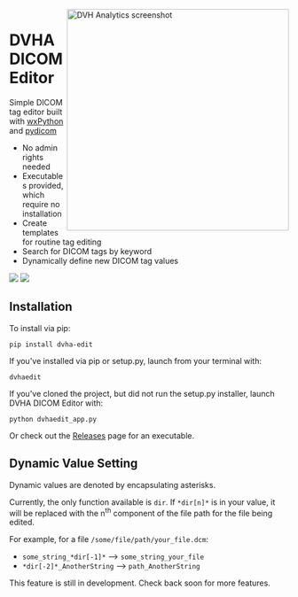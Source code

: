 <img src='https://user-images.githubusercontent.com/4778878/77683755-e0f94000-6f66-11ea-958c-a94c5c895266.png' align='right' width='400' alt="DVH Analytics screenshot">  

# DVHA DICOM Editor
Simple DICOM tag editor built with [wxPython](https://github.com/wxWidgets/Phoenix) and [pydicom](https://github.com/pydicom/pydicom)  
* No admin rights needed
* Executables provided, which require no installation  
* Create templates for routine tag editing
* Search for DICOM tags by keyword
* Dynamically define new DICOM tag values

<a href="https://pypi.org/project/dvha-edit/">
        <img src="https://img.shields.io/pypi/v/dvha-edit.svg" /></a>
<a href="https://lgtm.com/projects/g/cutright/DVHA-DICOM-Editor/context:python">
        <img src="https://img.shields.io/lgtm/grade/python/g/cutright/DVHA-DICOM-Editor.svg?logo=lgtm&label=code%20quality" /></a>


Installation
---------
To install via pip:
```
pip install dvha-edit
```
If you've installed via pip or setup.py, launch from your terminal with:
```
dvhaedit
```
If you've cloned the project, but did not run the setup.py installer, launch DVHA DICOM Editor with:
```
python dvhaedit_app.py
```
Or check out the [Releases](https://github.com/cutright/DVHA-DICOM-Editor/releases) page for an executable.

Dynamic Value Setting
---------
Dynamic values are denoted by encapsulating asterisks.

Currently, the only function available is `dir`. If `*dir[n]*` is in your value, it will be 
replaced with the n<sup>th</sup> component of the file path for the file being edited.

For example, for a file `/some/file/path/your_file.dcm`:
* `some_string_*dir[-1]*` -->  `some_string_your_file`
* `*dir[-2]*_AnotherString` --> `path_AnotherString`


This feature is still in development. Check back soon for more features.
